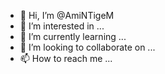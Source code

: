 - 👋 Hi, I’m @AmiNTigeM
- 👀 I’m interested in ...
- 🌱 I’m currently learning ...
- 💞️ I’m looking to collaborate on ...
- 📫 How to reach me ...

<!---
AmiNTigeM/AmiNTigeM is a ✨ special ✨ repository because its `README.md` (this file) appears on your GitHub profile.
You can click the Preview link to take a look at your changes.
--->
